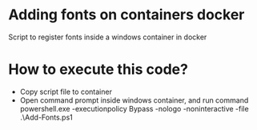 # Adding fonts on containers docker
Script to register fonts inside a windows container in docker

# How to execute this code?

- Copy script file to container
- Open command prompt inside windows container, and run command
    powershell.exe -executionpolicy Bypass -nologo -noninteractive -file .\Add-Fonts.ps1
    
  

